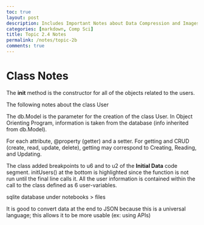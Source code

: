 ```yaml
---
toc: true
layout: post
description: Includes Important Notes about Data Compression and Images
categories: [markdown, Comp Sci]
title: Topic 2.4 Notes
permalink: /notes/topic-2b
comments: true
---
```


# Class Notes

The __init__ method is the constructor for all of the objects related to the users.

The following notes about the class User

The db.Model is the parameter for the creation of the class User. In Object Orienting Program, information is taken from the database (info inherited from db.Model). 

For each attribute, @property (getter) and a setter. For getting and CRUD (create, read, update, delete), getting may correspond to Creating, Reading, and Updating.


The class added breakpoints to u6 and to u2 of the **Initial Data** code segment. initUsers() at the bottom is highlighted since the function is not run until the final line calls it. All the user information is contained within the call to the class defined as 6 user-variables.

sqlite database under notebooks > files


It is good to convert data at the end to JSON because this is a universal language; this allows it to be more usable (ex: using APIs)
